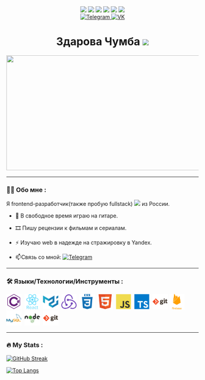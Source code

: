 <div id="header" align="center">
    <img src="https://i.giphy.com/media/v1.Y2lkPTc5MGI3NjExeWJmY2k5eWFuMHlkYms0aHd6dTZ0ZnNzYWpjMzhtbmN5czU0dDNxYiZlcD12MV9pbnRlcm5hbF9naWZfYnlfaWQmY3Q9cw/XzAmby8okSGGh0LtrV/giphy.gif" width="100"/>
    <img src="https://i.giphy.com/media/v1.Y2lkPTc5MGI3NjExdWlhcHRra2I2bTRkcjB2c2Z0aWhhbzZuNnh4d2o0bXNxdGIya2RvdyZlcD12MV9pbnRlcm5hbF9naWZfYnlfaWQmY3Q9cw/HaPdTSKQwQyMXyodO3/giphy.gif" width="100"/>
    <img src="https://i.giphy.com/media/v1.Y2lkPTc5MGI3NjExdmg4Z2ZyNm05a2hrMTd4dDFkaWlrZmI5NWhjODg4cnAwN244aWR0OCZlcD12MV9pbnRlcm5hbF9naWZfYnlfaWQmY3Q9cw/aleE3EDeUbvaduEOjH/giphy.gif" width="100"/>
    <img src="https://i.giphy.com/media/v1.Y2lkPTc5MGI3NjExZWNpMHd1eXc3MWNzdGJyenZrb2Nma2dtY3FtbG12MWFiNTJlcmF3ayZlcD12MV9pbnRlcm5hbF9naWZfYnlfaWQmY3Q9cw/xzCo7LcZLKRUoAlg4L/giphy.gif" width="100"/>
    <img src="https://i.giphy.com/media/v1.Y2lkPTc5MGI3NjExOXRnM3pmamthYXN3Mm5wNWp5ZTZkYXZoYnJqd3FnbXlpeWt4cDBidiZlcD12MV9pbnRlcm5hbF9naWZfYnlfaWQmY3Q9cw/e4PBrtD9ecTf93f4HY/giphy.gif" width="100"/>
    <img src="https://i.giphy.com/media/v1.Y2lkPTc5MGI3NjExNW52aXc5bzVtcHo3bTB3enBrZmxvNGtwbW9ta3JiczhxM3dlY2U3cSZlcD12MV9pbnRlcm5hbF9naWZfYnlfaWQmY3Q9cw/Ut9Q1mPQ0XBPaVfIpV/giphy.gif" width="100"/>
    <div id="badges">
        <a href="https://t.me/tralebys">
            <img src="https://upload.wikimedia.org/wikipedia/commons/8/82/Telegram_logo.svg" alt="Telegram" width="30" height="30"/>
          </a>
          <a href="https://vk.com/tralebys">
            <img src="https://upload.wikimedia.org/wikipedia/commons/2/21/VK.com-logo.svg" alt="VK" width="30" height="30"/>
          </a>
    </div>
    <h1>
      Здарова Чумба
      <img src="https://i.giphy.com/media/v1.Y2lkPTc5MGI3NjExOXg0dThxMWZwY3p0bnB1b2Vvc2d0Ynkzdnl1ZnV2ZW90ZWd3NDR4NSZlcD12MV9pbnRlcm5hbF9naWZfYnlfaWQmY3Q9cw/Kg3qTr9nyv6LtQvhph/giphy.gif" width="30px"/> 
    </h1>
  </div>
  <div align="center">
    <img src="https://c.tenor.com/tBbl_kMfqIAAAAAd/tenor.gif" width="535" height="300"/>
  </div>
  
  ---
  
  ### :man_technologist: Обо мне :
  Я frontend-разработчик(также пробую fullstack) <img src="https://media.giphy.com/media/WUlplcMpOCEmTGBtBW/giphy.gif" width="30"> из России.
  - :guitar: В свободное время играю на гитаре.

- :film_strip: Пишу рецензии к фильмам и сериалам.

- :zap: Изучаю web в надежде на стражировку в Yandex.

- :mailbox:Связь со мной: [![Telegram](https://img.shields.io/badge/Telegram-blue?logo=telegram)](https://t.me/tralebys)

---

### :hammer_and_wrench: Языки/Технологии/Инструменты :

  <div>
    <img src="https://github.com/devicons/devicon/blob/master/icons/csharp/csharp-line.svg" title="Java" alt="Csharp" width="40" height="40"/>&nbsp;
    <img src="https://github.com/devicons/devicon/blob/master/icons/react/react-original-wordmark.svg" title="React" alt="React" width="40" height="40"/>&nbsp;
    <img src="https://github.com/devicons/devicon/blob/master/icons/materialui/materialui-original.svg" title="Material UI" alt="Material UI" width="40" height="40"/>&nbsp;
    <img src="https://github.com/devicons/devicon/blob/master/icons/redux/redux-original.svg" title="Redux" alt="Redux " width="40" height="40"/>&nbsp;
    <img src="https://github.com/devicons/devicon/blob/master/icons/css3/css3-plain-wordmark.svg"  title="CSS3" alt="CSS" width="40" height="40"/>&nbsp;
    <img src="https://github.com/devicons/devicon/blob/master/icons/html5/html5-original.svg" title="HTML5" alt="HTML" width="40" height="40"/>&nbsp;
    <img src="https://github.com/devicons/devicon/blob/master/icons/javascript/javascript-original.svg" title="JavaScript" alt="JavaScript" width="40" height="40"/>&nbsp;
    <img src="https://github.com/devicons/devicon/blob/master/icons/typescript/typescript-original.svg" title="TypeScript" alt="TypeScript" width="40" height="40"/>&nbsp;
    <img src="https://github.com/devicons/devicon/blob/master/icons/git/git-original-wordmark.svg" title="Git" **alt="Git" width="40" height="40"/>
    <img src="https://github.com/devicons/devicon/blob/master/icons/firebase/firebase-plain-wordmark.svg" title="Firebase" alt="Firebase" width="40" height="40"/>&nbsp;
    <img src="https://github.com/devicons/devicon/blob/master/icons/mysql/mysql-original-wordmark.svg" title="MySQL"  alt="MySQL" width="40" height="40"/>&nbsp;
    <img src="https://github.com/devicons/devicon/blob/master/icons/nodejs/nodejs-original-wordmark.svg" title="NodeJS" alt="NodeJS" width="40" height="40"/>&nbsp;
    <img src="https://github.com/devicons/devicon/blob/master/icons/git/git-original-wordmark.svg" title="Git" **alt="Git" width="40" height="40"/>
  </div>
  
  ---
  
  ### :fire: My Stats :
  [![GitHub Streak](https://github-readme-streak-stats.herokuapp.com?user=Mauzek&theme=javascript-dark&locale=ru)](https://git.io/streak-stats)
  
  [![Top Langs](https://github-readme-stats.vercel.app/api/top-langs/?username=mauzek&layout=compact&theme=vision-friendly-dark)](https://github.com/anuraghazra/github-readme-stats)
